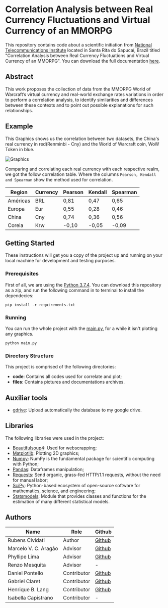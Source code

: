 # Correlation Analysis between Real Currency Fluctuations and Virtual Currency of an MMORPG
This repository contains code about a scientific initiation from [National Telecommunications Institute](https://inatel.br/home/) located in Santa Rita do Sapucaí, Brazil titled "Correlation Analysis between Real Currency Fluctuations and Virtual Currency of an MMORPG". You can download the full documentation [here](https://github.com/Cividati/tsft/blob/master/files/article.pdf).

## Abstract
This work proposes the collection of data from the MMORPG World of Warcraft’s virtual currency and real-world exchange rates variations in order to perform a correlation analysis, to identify similarities and differences between these contexts and to point out possible explanations for such relationships. 

## Example
This Graphics shows us the correlation between two datasets, the China's real currency in red(Renminbi - Cny) and the World of Warcraft coin, WoW Token in blue.

![Graphics](https://raw.githubusercontent.com/Cividati/tsft/master/files/plot_ch_rmb.png)

Comparing and correlating each real currency with each respective realm, we got the follow correlation table. Where the columns ```Pearson, Kendall and Spearman``` show the method used for correlation.

Region     | Currency | Pearson | Kendall | Spearman |
------------|-------|---------|---------|----------|
Américas    | BRL   |  0,81   |  0,47   |  0,65    |
Europa      | Eur   |  0,55   |  0,28   |  0,46    |
China       | Cny   |  0,74   |  0,36   |  0,56    |
Coreia      | Krw   | -0,10   | -0,05   | -0,09    |

## Getting Started
These instructions will get you a copy of the project up and running on your local machine for development and testing purposes.

### Prerequisites
First of all, we are using the [Python 3.7.4](https://www.python.org/downloads/release/python-374/). You can download this repository as a zip, and run the following command in to terminal to install the dependecies:

```pip install -r requirements.txt```

### Running
You can run the whole project with the [main.py](https://github.com/Cividati/IC-wow/blob/master/main.py), for a while it isn't plotting any graphics.

```python main.py```

### Directory Structure
This project is comprised of the following directories:

- **code**: Contains all codes used for correlate and plot;
- **files**: Contains pictures and documentations archives.

## Auxiliar tools

- [gdrive](https://github.com/prasmussen/gdrive): Upload automatically the database to my google drive.

## Libraries

The following libraries were used in the project:
- [Beautifulsoup4](https://pypi.org/project/beautifulsoup4/): Used for webscrapping;
- [Matplotlib](https://matplotlib.org): Plotting 2D graphics;
- [Numpy](https://www.numpy.org/): NumPy is the fundamental package for scientific computing with Python;
- [Pandas](https://pandas.pydata.org): Dataframes manipulation;
- [Requests](https://2.python-requests.org/en/master/): Send organic, grass-fed HTTP/1.1 requests, without the need for manual labor;
- [SciPy](https://www.scipy.org/): Python-based ecosystem of open-source software for mathematics, science, and engineering;
- [Statsmodels](https://www.statsmodels.org/stable/index.html): Module that provides classes and functions for the estimation of many different statistical models.

## Authors
| Name                 	| Role        	| Github 	|
|----------------------	|-------------	|--------	|
| Rubens Cividati      	| Author      	|  [Github](https://github.com/cividati)  	|
| Marcelo V. C. Aragão 	| Advisor     	|  [Github](https://github.com/marcelovca90)      	|
| Phyllipe Lima        	| Advisor     	|  [Github](https://github.com/phillima)      	|
| Renzo Mesquita       	| Advisor     	|  -      	|
| Daniel Pontello      	| Contributor 	|  [Github](https://github.com/danielpontello)      	|
| Gabriel Claret       	| Contributor 	|  [Github](https://github.com/claret1)      	|
| Henrique B. Lang     	| Contributor 	|  [Github](https://github.com/henriqueblang)      	|
| Isabella Capistrano  	| Contributor 	|   -     	|
